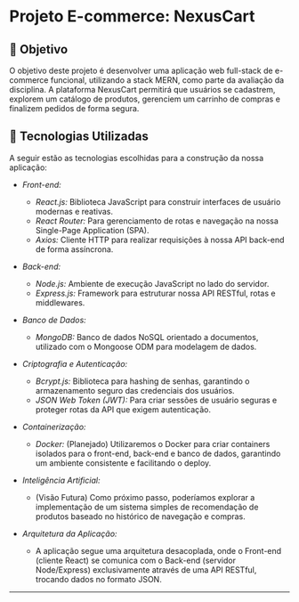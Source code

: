 # Projeto E-commerce: NexusCart

## 🎯 Objetivo

O objetivo deste projeto é desenvolver uma aplicação web full-stack de e-commerce funcional, utilizando a stack MERN, como parte da avaliação da disciplina. A plataforma NexusCart permitirá que usuários se cadastrem, explorem um catálogo de produtos, gerenciem um carrinho de compras e finalizem pedidos de forma segura.

## 🚀 Tecnologias Utilizadas

A seguir estão as tecnologias escolhidas para a construção da nossa aplicação:

* *Front-end:*
    * *React.js:* Biblioteca JavaScript para construir interfaces de usuário modernas e reativas.
    * *React Router:* Para gerenciamento de rotas e navegação na nossa Single-Page Application (SPA).
    * *Axios:* Cliente HTTP para realizar requisições à nossa API back-end de forma assíncrona.

* *Back-end:*
    * *Node.js:* Ambiente de execução JavaScript no lado do servidor.
    * *Express.js:* Framework para estruturar nossa API RESTful, rotas e middlewares.

* *Banco de Dados:*
    * *MongoDB:* Banco de dados NoSQL orientado a documentos, utilizado com o Mongoose ODM para modelagem de dados.

* *Criptografia e Autenticação:*
    * *Bcrypt.js:* Biblioteca para hashing de senhas, garantindo o armazenamento seguro das credenciais dos usuários.
    * *JSON Web Token (JWT):* Para criar sessões de usuário seguras e proteger rotas da API que exigem autenticação.

* *Containerização:*
    * *Docker:* (Planejado) Utilizaremos o Docker para criar containers isolados para o front-end, back-end e banco de dados, garantindo um ambiente consistente e facilitando o deploy.

* *Inteligência Artificial:*
    * (Visão Futura) Como próximo passo, poderíamos explorar a implementação de um sistema simples de recomendação de produtos baseado no histórico de navegação e compras.

* *Arquitetura da Aplicação:*
    * A aplicação segue uma arquitetura desacoplada, onde o Front-end (cliente React) se comunica com o Back-end (servidor Node/Express) exclusivamente através de uma API RESTful, trocando dados no formato JSON.

---
